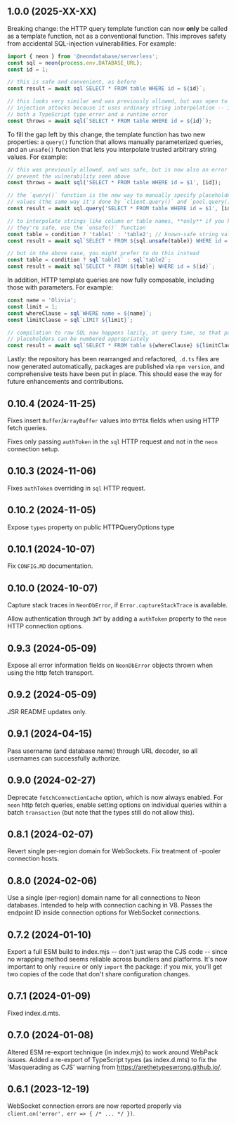 ## 1.0.0 (2025-XX-XX)

Breaking change: the HTTP query template function can now **only** be called as a template function, not as a conventional function. This improves safety from accidental SQL-injection vulnerabilities. For example:

```js
import { neon } from '@neondatabase/serverless';
const sql = neon(process.env.DATABASE_URL);
const id = 1;

// this is safe and convenient, as before
const result = await sql`SELECT * FROM table WHERE id = ${id}`;

// this looks very similar and was previously allowed, but was open to SQL
// injection attacks because it uses ordinary string interpolation -- it's now
// both a TypeScript type error and a runtime error
const throws = await sql(`SELECT * FROM table WHERE id = ${id}`);
```

To fill the gap left by this change, the template function has two new properties: a `query()` function that allows manually parameterized queries, and an `unsafe()` function that lets you interpolate trusted arbitrary string values. For example:

```js
// this was previously allowed, and was safe, but is now also an error so as to
// prevent the vulnerability seen above
const throws = await sql('SELECT * FROM table WHERE id = $1', [id]);

// the `query()` function is the new way to manually specify placeholders and
// values (the same way it's done by `client.query()` and `pool.query()`)
const result = await sql.query('SELECT * FROM table WHERE id = $1', [id]);

// to interpolate strings like column or table names, **only** if you know
// they're safe, use the `unsafe()` function
const table = condition ? 'table1' : 'table2'; // known-safe string values
const result = await sql`SELECT * FROM ${sql.unsafe(table)} WHERE id = ${id}`;

// but in the above case, you might prefer to do this instead
const table = condition ? sql`table1` : sql`table2`;
const result = await sql`SELECT * FROM ${table} WHERE id = ${id}`;
```

In addition, HTTP template queries are now fully composable, including those with parameters. For example:

```js
const name = 'Olivia';
const limit = 1;
const whereClause = sql`WHERE name = ${name}`;
const limitClause = sql`LIMIT ${limit}`;

// compilation to raw SQL now happens lazily, at query time, so that parameter
// placeholders can be numbered appropriately
const result = await sql`SELECT * FROM table ${whereClause} ${limitClause}`;
```

Lastly: the repository has been rearranged and refactored, `.d.ts` files are now generated automatically, packages are published via `npm version`, and comprehensive tests have been put in place. This should ease the way for future enhancements and contributions.

## 0.10.4 (2024-11-25)

Fixes insert `Buffer`/`ArrayBuffer` values into `BYTEA` fields when using HTTP fetch queries.

Fixes only passing `authToken` in the `sql` HTTP request and not in the `neon` connection setup.

## 0.10.3 (2024-11-06)

Fixes `authToken` overriding in `sql` HTTP request.

## 0.10.2 (2024-11-05)

Expose `types` property on public HTTPQueryOptions type

## 0.10.1 (2024-10-07)

Fix `CONFIG.MD` documentation.

## 0.10.0 (2024-10-07)

Capture stack traces in `NeonDbError`, if `Error.captureStackTrace` is available.

Allow authentication through `JWT` by adding a `authToken` property to the `neon` HTTP connection options.

## 0.9.3 (2024-05-09)

Expose all error information fields on `NeonDbError` objects thrown when using the http fetch transport.

## 0.9.2 (2024-05-09)

JSR README updates only.

## 0.9.1 (2024-04-15)

Pass username (and database name) through URL decoder, so all usernames can successfully authorize.

## 0.9.0 (2024-02-27)

Deprecate `fetchConnectionCache` option, which is now always enabled. For `neon` http fetch queries, enable setting options on individual queries within a batch `transaction` (but note that the types still do not allow this).

## 0.8.1 (2024-02-07)

Revert single per-region domain for WebSockets. Fix treatment of -pooler connection hosts.

## 0.8.0 (2024-02-06)

Use a single (per-region) domain name for all connections to Neon databases. Intended to help with connection caching in V8. Passes the endpoint ID inside connection options for WebSocket connections.

## 0.7.2 (2024-01-10)

Export a full ESM build to index.mjs -- don't just wrap the CJS code -- since no wrapping method seems reliable across bundlers and platforms. It's now important to only `require` or only `import` the package: if you mix, you'll get two copies of the code that don't share configuration changes.

## 0.7.1 (2024-01-09)

Fixed index.d.mts.

## 0.7.0 (2024-01-08)

Altered ESM re-export technique (in index.mjs) to work around WebPack issues. Added a re-export of TypeScript types (as index.d.mts) to fix the 'Masquerading as CJS' warning from https://arethetypeswrong.github.io/.

## 0.6.1 (2023-12-19)

WebSocket connection errors are now reported properly via `client.on('error', err => { /* ... */ })`.
